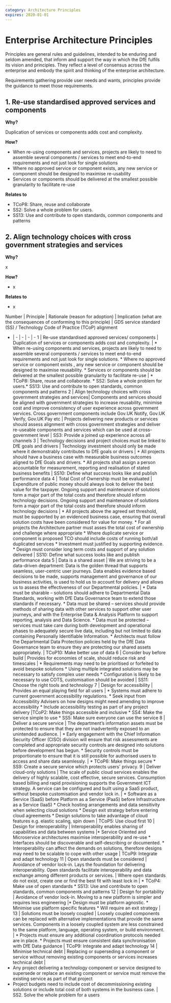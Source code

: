 ```yaml
---
category: Architecture Principles
expires: 2020-01-01
---
```


# Enterprise Architecture Principles

Principles are general rules and guidelines, intended to be enduring and seldom amended, that inform and support the way in which the DfE fulfils its vision and principles. They reflect a level of consensus across the enterprise and embody the spirit and thinking of the enterprise architecture.

Requirements gathering provide user needs and wants, principles provide the guidance to meet those requirements.

## 1. Re-use standardised approved services and components

__Why?__

Duplication of services or components adds cost and complexity.

__How?__
- When re-using components and services, projects are likely to need to assemble several components / services to meet end-to-end requirements and not just look for single solutions
- Where no approved service or component exists, any new service or component should be designed to maximise re-usability
- Services or components should be delivered at the smallest possible granularity to facilitate re-use

__Relates to__

- TCoP8: Share, reuse and collaborate
- SS2: Solve a whole problem for users.
- SS13: Use and contribute to open standards, common components and patterns

## 2. Align technology choices with cross government strategies and services

__Why?__

x

__How?__
- x

__Relates to__

- x

Number | Principle | Rationale (reason for adoption) | Implication (what are the consequences of conforming to this principle) | GDS service standard (SS) / Technology Code of Practice (TCoP) alignment
- | - | - | - | -
1 | Re-use standardised approved services/ components | Duplication of services or components adds cost and complexity. | * When re-using components and services, projects are likely to need to assemble several components / services to meet end-to-end requirements and not just look for single solutions. *	 Where no approved service or component exists , any new service or component should be designed to maximise reusability.	 * Services or components should be delivered at the smallest possible granularity to facilitate re-use | * TCoP8: Share, reuse and collaborate. * SS2: Solve a whole problem for users.* SS13: Use and contribute to open standards, common components and patterns
2 | Align technology choices with cross government strategies and services| Components and services should be aligned with government strategies to increase reusability, minimise cost and improve consistency of user experience across government services. Cross government components include Gov.UK Notify, Gov.UK Verify, Gov.UK Pay etc | Projects delivering new products or services should assess alignment with cross government strategies and deliver re-useable components and services which can be used at cross-government level | SS3: Provide a joined up experience across all channels
3 | Technology decisions and project choices must be linked to DfE goals and drivers | Technology investment should only be made where it demonstrably contributes to DfE goals or drivers | * All projects should have a business case with measurable business outcomes aligned to DfE Goals and drivers. * All projects shall assign a person accountable for measurement, reporting and realisation of stated business benefits | SS10: Define what success looks like and publish performance data
4 | Total Cost of Ownership must be evaluated | Expenditure of public money should always look to deliver the best value for the taxpayer. Ongoing support and maintenance of solutions form a major part of the total costs and therefore should inform technology decisions. Ongoing support and maintenance of solutions form a major part of the total costs and therefore should inform technology decisions | * All projects above the agreed set threshold, must be supported by an evidenced business case, ensuring that overall solution costs have been considered for value for money. * For all projects the Architecture partner must asses the total cost of ownership and challenge where appropriate * Where duplicate service or component is proposed TCO should include costs of running both/all duplicated services * Investment must justified by supporting evidence. * Design must consider long term costs and support of any solution delivered | SS10: Define what success looks like and publish performance data
5 | Data is a shared asset | We are striving to be a data-driven department: Data is the golden thread that supports seamless, user-centric user journeys.  Data enables evidence based decisions to be made, supports management and governance of our business activities, is used to hold us to account for delivery and allows us to assess the effectiveness of our Departmental policies. | * Data must be sharable – solutions should adhere to Departmental Data Standards, working with DfE Data Governance team to extend those standards if necessary. * Data must be shared – services should provide methods of sharing data with other services to support other user journeys, and with the Enterprise Data & Analysis Platform to support reporting, analysis and Data Science. * Data must be protected – services must take care during both development and operational phases to adequately secure live data, including but not limited to data containing Personally Identifiable Information. * Architects must follow the Departmental Data Protection policies held by the DfE Data Governance team to ensure they are protecting our shared assets appropriately.  | TCoP10: Make better use of data
6 | Consider buy before build | Provides for economies of scale, should reduce risk and timescales | * Requirements may need to be prioritised or forfeited to avoid bespoke solutions * Using multiple integrated solutions may be necessary to satisfy complex user needs * Configuration is likely to be necessary to use COTS, customisation should be avoided | SS11: Choose the right tools and technology
7 | Design for accessibility | Provides an equal playing field for all users | * Systems must adhere to current government accessibility regulations.	* Seek input from Accessibility Advisers on how designs might need amending to improve accessibility * Include accessibility testing as part of any project delivery |TCoP2: Make things accessible and inclusive * SS4: Make the service simple to use * SS5: Make sure everyone can use the service
8 | Deliver a secure service | The department’s information assets must be protected to ensure that they are not inadvertently exposed to an unintended audience. | * Early engagement with the Chief Information Security Officer (CISO) division will ensure that risk assessments are completed and appropriate security controls are designed into solutions before development has begun. * Security controls must be proportionate to ensure that it is still possible for authorised users to access and share data seamlessly. | * TCoP6: Make things secure * SS9: Create a secure service which protects users' privacy.
9 | Deliver cloud-only solutions | The scale of public cloud services enables the delivery of highly scalable, cost effective, secure services. Consumption based billing and rapid provisioning supports the Government ICT strategy. A service can be configured and built using a SaaS product, without bespoke customisation and  vendor lock in. | * Software as a Service (SaaS) before Platform as a Service (PaaS) before Infrastructure as a Service (IaaS) * Check hosting arrangements and data sensitivity when selecting cloud solutions * Design exit strategy before entering cloud agreements * Design solutions to take advantage of cloud features e.g. elastic scaling, spin down | TCoP5: Use cloud first
10 | Design for interoperability | Interoperability enables sharing of capabilities and data between systems |* Service Oriented and Microservice architectures maximise interoperability and re-use * Interfaces should be discoverable and self-describing  or documented. * Interoperability can affect the demands on solutions, therefore designs may need to be scalable to cope with other usage | TCoP9: Integrate and adapt technology
11 | Open standards must be considered | Avoidance of vendor lock-in. Lays the foundation for delivering interoperability. Open standards facilitate interoperability and data exchange among different products or services. | Where open standards do not exist, create one or find the best fit with least lock in  | * TCoP4: Make use of open standards * SS13: Use and contribute to open standards, common components and patterns
12 | Design for portability | Avoidance of vendor lock-in. Moving to a new platform is simpler and requires less engineering |* Design must be platform agnostic. * Minimise use platform specific features * Will require an exit strategy |
13 | Solutions must be loosely coupled | Loosely coupled components can be replaced with alternative implementations that provide the same services. Components in a loosely coupled system are less constrained to the same platform, language, operating system, or build environment. | * Projects must ensure any additional coordination protocols needed are in place. * Projects must ensure consistent data synchronisation with DfE Data guidance | TCoP9: Integrate and adapt technology
14 | Minimise technical debt | Replacing or superseding a component or service without removing existing components or services increases technical debt | <Li>Any project delivering a technology component or service designed to supersede or replace an existing component or service must remove the existing service as part of that project</li> <li>Project budgets need to include cost of decommissioning existing solutions or include total cost  of both systems in the business case. | SS2. Solve the whole problem for a users
